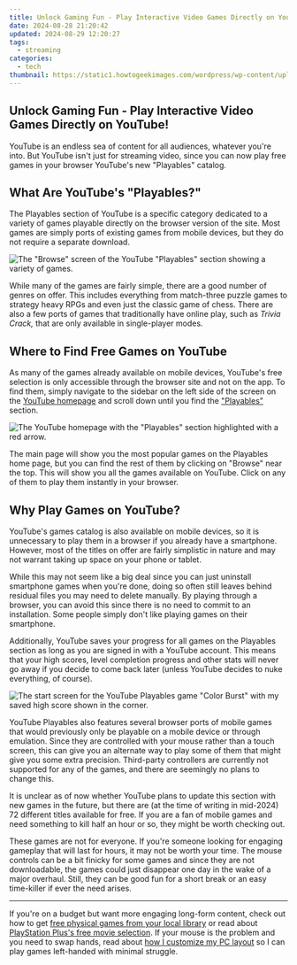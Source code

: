 ```yaml
---
title: Unlock Gaming Fun - Play Interactive Video Games Directly on YouTube!
date: 2024-08-28 21:20:42
updated: 2024-08-29 12:20:27
tags:
  - streaming
categories:
  - tech
thumbnail: https://static1.howtogeekimages.com/wordpress/wp-content/uploads/2023/11/25-1.png
---
```


## Unlock Gaming Fun - Play Interactive Video Games Directly on YouTube!

YouTube is an endless sea of content for all audiences, whatever you're into. But YouTube isn't just for streaming video, since you can now play free games in your browser YouTube's new "Playables" catalog.

##  What Are YouTube's "Playables?"

 The Playables section of YouTube is a specific category dedicated to a variety of games playable directly on the browser version of the site. Most games are simply ports of existing games from mobile devices, but they do not require a separate download.

![The "Browse" screen of the YouTube "Playables" section showing a variety of games.](https://static1.howtogeekimages.com/wordpress/wp-content/uploads/2024/04/playables1.png) 

 While many of the games are fairly simple, there are a good number of genres on offer. This includes everything from match-three puzzle games to strategy heavy RPGs and even just the classic game of chess. There are also a few ports of games that traditionally have online play, such as _Trivia Crack,_ that are only available in single-player modes.

##  Where to Find Free Games on YouTube

 As many of the games already available on mobile devices, YouTube's free selection is only accessible through the browser site and not on the app. To find them, simply navigate to the sidebar on the left side of the screen on the [YouTube homepage](http://www.youtube.com) and scroll down until you find the ["Playables"](https://www.youtube.com/playables) section.

![The YouTube homepage with the "Playables" section highlighted with a red arrow.](https://static1.howtogeekimages.com/wordpress/wp-content/uploads/2024/04/youtubehomepage.png) 

 The main page will show you the most popular games on the Playables home page, but you can find the rest of them by clicking on "Browse" near the top. This will show you all the games available on YouTube. Click on any of them to play them instantly in your browser.

##  Why Play Games on YouTube?

 YouTube's games catalog is also available on mobile devices, so it is unnecessary to play them in a browser if you already have a smartphone. However, most of the titles on offer are fairly simplistic in nature and may not warrant taking up space on your phone or tablet.

 While this may not seem like a big deal since you can just uninstall smartphone games when you're done, doing so often still leaves behind residual files you may need to delete manually. By playing through a browser, you can avoid this since there is no need to commit to an installation. Some people simply don't like playing games on their smartphone.

 Additionally, YouTube saves your progress for all games on the Playables section as long as you are signed in with a YouTube account. This means that your high scores, level completion progress and other stats will never go away if you decide to come back later (unless YouTube decides to nuke everything, of course).

![The start screen for the YouTube Playables game "Color Burst" with my saved high score shown in the corner.](https://static1.howtogeekimages.com/wordpress/wp-content/uploads/2024/04/colorburst.png) 

 YouTube Playables also features several browser ports of mobile games that would previously only be playable on a mobile device or through emulation. Since they are controlled with your mouse rather than a touch screen, this can give you an alternate way to play some of them that might give you some extra precision. Third-party controllers are currently not supported for any of the games, and there are seemingly no plans to change this.

 It is unclear as of now whether YouTube plans to update this section with new games in the future, but there are (at the time of writing in mid-2024) 72 different titles available for free. If you are a fan of mobile games and need something to kill half an hour or so, they might be worth checking out.

 These games are not for everyone. If you're someone looking for engaging gameplay that will last for hours, it may not be worth your time. The mouse controls can be a bit finicky for some games and since they are not downloadable, the games could just disappear one day in the wake of a major overhaul. Still, they can be good fun for a short break or an easy time-killer if ever the need arises.

---

 If you're on a budget but want more engaging long-form content, check out how to get [free physical games from your local library](https://technical-tips.techidaily.com/leading-platforms-for-virtual-team-meetings-and-group-calls/) or read about [PlayStation Plus's free movie selection](https://change-location.techidaily.com/how-to-get-the-dragon-scale-and-evolution-enabled-pokemon-on-vivo-y100t-drfone-by-drfone-virtual-android/). If your mouse is the problem and you need to swap hands, read about [how I customize my PC layout](https://extra-skills.techidaily.com/updated-perfecting-iphone-photography-mastery-of-macro-and-close-up-details/) so I can play games left-handed with minimal struggle.

<ins class="adsbygoogle"
     style="display:block"
     data-ad-format="autorelaxed"
     data-ad-client="ca-pub-7571918770474297"
     data-ad-slot="1223367746"></ins>



<ins class="adsbygoogle"
     style="display:block"
     data-ad-client="ca-pub-7571918770474297"
     data-ad-slot="8358498916"
     data-ad-format="auto"
     data-full-width-responsive="true"></ins>
